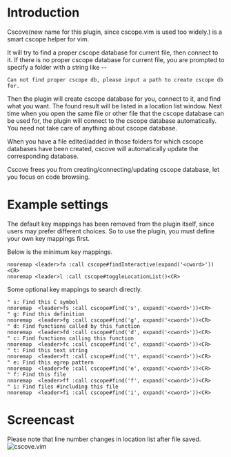 # Introduction
Cscove(new name for this plugin, since cscope.vim is used too widely.) is a
smart cscope helper for vim.

It will try to find a proper cscope database for current file, then connect to
it. If there is no proper cscope database for current file, you are prompted to
specify a folder with a string like --

    Can not find proper cscope db, please input a path to create cscope db for.

Then the plugin will create cscope database for you, connect to it, and find
what you want. The found result will be listed in a location list window. Next
time when you open the same file or other file that the cscope database can be
used for, the plugin will connect to the cscope database automatically. You
need not take care of anything about cscope database.

When you have a file edited/added in those folders for which cscope databases
have been created, cscove will automatically update the corresponding database.

Cscove frees you from creating/connecting/updating cscope database, let you
focus on code browsing.

# Example settings
The default key mappings has been removed from the plugin itself, since users
may prefer different choices.
So to use the plugin, you must define your own key mappings first.

Below is the minimum key mappings.

    nnoremap <leader>fa :call cscope#findInteractive(expand('<cword>'))<CR>
    nnoremap <leader>l :call cscope#toggleLocationList()<CR>

Some optional key mappings to search directly.

    " s: Find this C symbol
    nnoremap  <leader>fs :call cscope#find('s', expand('<cword>'))<CR>
    " g: Find this definition
    nnoremap  <leader>fg :call cscope#find('g', expand('<cword>'))<CR>
    " d: Find functions called by this function
    nnoremap  <leader>fd :call cscope#find('d', expand('<cword>'))<CR>
    " c: Find functions calling this function
    nnoremap  <leader>fc :call cscope#find('c', expand('<cword>'))<CR>
    " t: Find this text string
    nnoremap  <leader>ft :call cscope#find('t', expand('<cword>'))<CR>
    " e: Find this egrep pattern
    nnoremap  <leader>fe :call cscope#find('e', expand('<cword>'))<CR>
    " f: Find this file
    nnoremap  <leader>ff :call cscope#find('f', expand('<cword>'))<CR>
    " i: Find files #including this file
    nnoremap  <leader>fi :call cscope#find('i', expand('<cword>'))<CR>

# Screencast
Please note that line number changes in location list after file saved.
![cscove.vim](https://brookhong.github.io/assets/images/cscove.gif)

